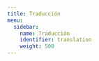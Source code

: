 ```yaml
---
title: Traducción
menu:
  sidebar:
    name: Traducción
    identifier: translation
    weight: 500
---
```


